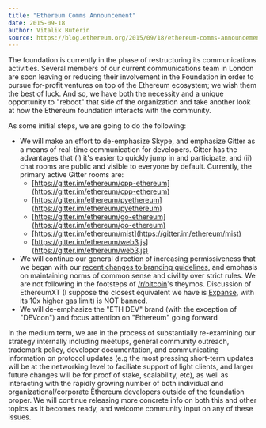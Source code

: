 ```yaml
---
title: "Ethereum Comms Announcement"
date: 2015-09-18
author: Vitalik Buterin
source: https://blog.ethereum.org/2015/09/18/ethereum-comms-announcement
---
```


The foundation is currently in the phase of restructuring its communications activities. Several members of our current communications team in London are soon leaving or reducing their involvement in the Foundation in order to pursue for-profit ventures on top of the Ethereum ecosystem; we wish them the best of luck. And so, we have both the necessity and a unique opportunity to "reboot" that side of the organization and take another look at how the Ethereum foundation interacts with the community.

As some initial steps, we are going to do the following:

*   We will make an effort to de-emphasize Skype, and emphasize Gitter as a means of real-time communication for developers. Gitter has the advantages that (i) it's easier to quickly jump in and participate, and (ii) chat rooms are public and visible to everyone by default. Currently, the primary active Gitter rooms are:
    *   [https://gitter.im/ethereum/cpp-ethereum](https://gitter.im/ethereum/cpp-ethereum)
    *   [https://gitter.im/ethereum/pyethereum](https://gitter.im/ethereum/pyethereum)
    *   [https://gitter.im/ethereum/go-ethereum](https://gitter.im/ethereum/go-ethereum)
    *   [https://gitter.im/ethereum/mist](https://gitter.im/ethereum/mist)
    *   [https://gitter.im/ethereum/web3.js](https://gitter.im/ethereum/web3.js)
*   We will continue our general direction of increasing permissiveness that we began with our [recent changes to branding guidelines](https://www.reddit.com/r/ethereum/comments/3jz7kb/new_ethereum_branding_guidelines/), and emphasis on maintaining norms of common sense and civility over strict rules. We are not following in the footsteps of [/r/bitcoin](https://www.reddit.com/r/bitcoin)'s theymos. Discussion of EthereumXT (I suppose the closest equivalent we have is [Expanse](https://bitcointalk.org/index.php?topic=1173722.0), with its 10x higher gas limit) is NOT banned.
*   We will de-emphasize the "ETH DEV" brand (with the exception of "DEVcon") and focus attention on "Ethereum" going forward

In the medium term, we are in the process of substantially re-examining our strategy internally including meetups, general community outreach, trademark policy, developer documentation, and communicating information on protocol updates (e.g the most pressing short-term updates will be at the networking level to faciliate support of light clients, and larger future changes will be for proof of stake, scalability, etc), as well as interacting with the rapidly growing number of both individual and organizational/corporate Ethereum developers outside of the foundation proper. We will continue releasing more concrete info on both this and other topics as it becomes ready, and welcome community input on any of these issues.
